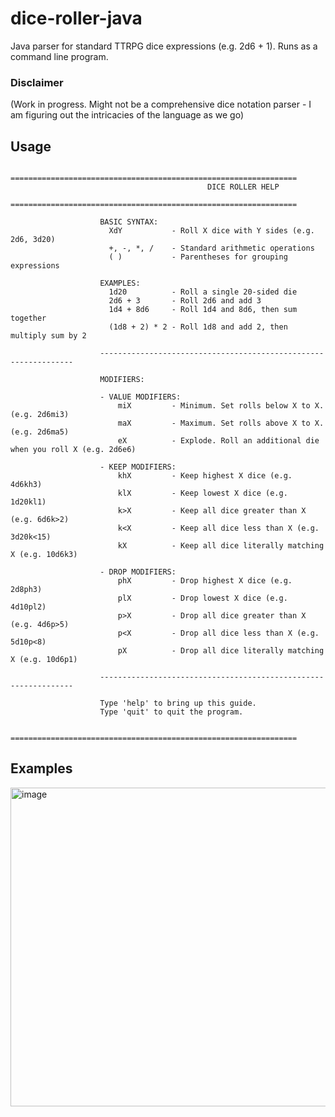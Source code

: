 # dice-roller-java

Java parser for standard TTRPG dice expressions (e.g. 2d6 + 1). Runs as a command line program.

### Disclaimer

(Work in progress. Might not be a comprehensive dice notation parser - I am figuring out the intricacies of the language as we go)

## Usage

```
                    ================================================================
                                            DICE ROLLER HELP
                    ================================================================

                    BASIC SYNTAX:
                      XdY           - Roll X dice with Y sides (e.g. 2d6, 3d20)
                      +, -, *, /    - Standard arithmetic operations
                      ( )           - Parentheses for grouping expressions

                    EXAMPLES:
                      1d20          - Roll a single 20-sided die
                      2d6 + 3       - Roll 2d6 and add 3
                      1d4 + 8d6     - Roll 1d4 and 8d6, then sum together
                      (1d8 + 2) * 2 - Roll 1d8 and add 2, then multiply sum by 2

                    ----------------------------------------------------------------

                    MODIFIERS:

                    - VALUE MODIFIERS:
                        miX         - Minimum. Set rolls below X to X. (e.g. 2d6mi3)
                        maX         - Maximum. Set rolls above X to X. (e.g. 2d6ma5)
                        eX          - Explode. Roll an additional die when you roll X (e.g. 2d6e6)

                    - KEEP MODIFIERS:
                        khX         - Keep highest X dice (e.g. 4d6kh3)
                        klX         - Keep lowest X dice (e.g. 1d20kl1)
                        k>X         - Keep all dice greater than X (e.g. 6d6k>2)
                        k<X         - Keep all dice less than X (e.g. 3d20k<15)
                        kX          - Keep all dice literally matching X (e.g. 10d6k3)

                    - DROP MODIFIERS:
                        phX         - Drop highest X dice (e.g. 2d8ph3)
                        plX         - Drop lowest X dice (e.g. 4d10pl2)
                        p>X         - Drop all dice greater than X (e.g. 4d6p>5)
                        p<X         - Drop all dice less than X (e.g. 5d10p<8)
                        pX          - Drop all dice literally matching X (e.g. 10d6p1)

                    ----------------------------------------------------------------

                    Type 'help' to bring up this guide.
                    Type 'quit' to quit the program.

                    ================================================================
```

## Examples

<img width="1390" height="510" alt="image" src="https://github.com/user-attachments/assets/0348b28f-44d4-403e-9bca-ab059d09325e" />
